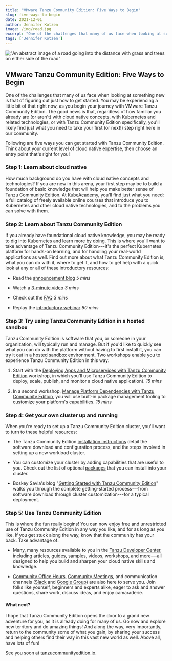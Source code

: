 ```yaml
---
title: "VMware Tanzu Community Edition: Five Ways to Begin"
slug: five-ways-to-begin
date: 2021-12-01
author: Jennifer Kotzen
image: /img/road.jpg
excerpt: "One of the challenges that many of us face when looking at something new is that of figuring out just how to get started. You may be experiencing a little bit of that right now, as begin your journey with VMware Tanzu Community Edition."
tags: ['Jennifer Kotzen']
---
```

!["An abstract image of a road going into the distance with grass and trees on either side of the road"](/img/road.jpg)

## VMware Tanzu Community Edition: Five Ways to Begin

One of the challenges that many of us face when looking at something new
is that of figuring out just how to get started. You may be experiencing
a little bit of that right now, as you begin your journey with VMware Tanzu
Community Edition. The good news is that, regardless of how familiar you
already are (or aren't) with cloud native concepts, with Kubernetes and
related technologies, or with Tanzu Community Edition specifically,
you'll likely find just what you need to take your first (or next!) step
right here in our community.

Following are five ways you can get started with Tanzu Community
Edition. Think about your current level of cloud native expertise, then
choose an entry point that's right for you!

### Step 1: Learn about cloud native

How much background do you have with cloud native concepts and
technologies? If you are new in this arena, your first step may be to
build a foundation of basic knowledge that will help you make better
sense of Tanzu Community Edition. At
[KubeAcademy](https://kube.academy/), you'll find just what you need: a
full catalog of freely available online courses that introduce you to
Kubernetes and other cloud native technologies, and to the problems you
can solve with them.

### Step 2: Learn about Tanzu Community Edition

If you already have foundational cloud native knowledge, you may be
ready to dig into Kubernetes and learn more by doing. This is where
you'll want to take advantage of Tanzu Community Edition---it's the
perfect Kubernetes platform for hands-on learning, and for handling your
real-world applications as well. Find out more about what Tanzu
Community Edition is, what you can do with it, where to get it, and how
to get help with a quick look at any or all of these introductory
resources:

- Read the [announcement blog](https://tanzu.vmware.com/content/blog/vmware-tanzu-community-edition-announcement) *5 mins*

- Watch a [3-minute video](https://www.youtube.com/watch?v=Dp5qJAyDpsQ) *3 mins*

- Check out the [FAQ](https://tanzu.vmware.com/tanzu/community#faq) *3 mins*

- Replay the [introductory webinar](https://tanzu.vmware.com/content/webinars/nov-18-vmware-tanzu-community-edition-a-free-kubernetes-platform-for-learners-and-users) *60 mins*

### Step 3: Try using Tanzu Community Edition in a hosted sandbox

Tanzu Community Edition is software that you, or someone in your
organization, will typically run and manage. But if you'd like to
quickly see what you can do with the platform without having to first
install it, you can try it out in a hosted sandbox environment. Two
workshops enable you to experience Tanzu Community Edition in this way:

1. Start with the [Deploying Apps and Microservices with Tanzu Community Edition](https://tanzu.vmware.com/developer/workshops/lab-tce-deploy/) workshop, in which you'll use Tanzu Community Edition to deploy, scale, publish, and monitor a cloud native application). *15 mins*

2. In a second workshop, [Manage Platform Dependencies with Tanzu Community Edition](https://tanzu.vmware.com/developer/workshops/lab-tce-dependencies/), you will use built-in package management tooling to customize your platform's capabilities. *15 mins*

### Step 4: Get your own cluster up and running

When you're ready to set up a Tanzu Community Edition cluster, you'll
want to turn to these helpful resources:

- The Tanzu Community Edition [installation instructions](https://tanzucommunityedition.io/docs/installation-planning/) detail the software download and configuration process, and the steps involved in setting up a new workload cluster.

- You can customize your cluster by adding capabilities that are useful to you. Check out the list of optional [packages](https://tanzucommunityedition.io/packages/) that you can install into your cluster.

- Boskey Savla's blog "[Getting Started with Tanzu Community Edition](https://tanzu.vmware.com/content/blog/getting-started-vmware-tanzu-community-edition-guide)" walks you through the complete getting-started process---from software download through cluster customization---for a typical deployment.

### Step 5: Use Tanzu Community Edition

This is where the fun really begins! You can now enjoy free and
unrestricted use of Tanzu Community Edition in any way you like, and for
as long as you like. If you get stuck along the way, know that the
community has your back. Take advantage of:

- Many, many resources available to you in the [Tanzu Developer Center](https://tanzu.vmware.com/developer), including articles, guides, samples, videos, workshops, and more---all designed to help you build and sharpen your cloud native skills and knowledge.

- [Community Office Hours](https://tanzucommunityedition.io/community/), [Community Meetings](https://tanzucommunityedition.io/community/), and communication channels ([Slack](https://kubernetes.slack.com/archives/C02GY94A8KT) and [Google Group](https://groups.google.com/g/tanzu-community-edition)) are also here to serve you. Join folks like yourself, beginners and experts alike, eager to ask and answer questions, share work, discuss ideas, and enjoy camaraderie.

#### What next?

I hope that Tanzu Community Edition opens the door to a grand new
adventure for you, as it is already doing for many of us. Go now and
explore new territory and do amazing things! And along the way, very
importantly, return to the community some of what you gain, by sharing
your success and helping others find their way in this vast new world as
well. Above all, have lots of fun!

See you soon at [tanzucommunityedition.io](https://tanzucommunityedition.io/).
